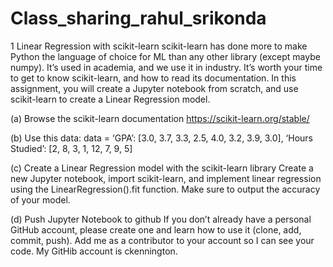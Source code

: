 # Class_sharing_rahul_srikonda

1 Linear Regression with scikit-learn
scikit-learn has done more to make Python the language of choice for ML than any other
library (except maybe numpy). It’s used in academia, and we use it in industry. It’s worth
your time to get to know scikit-learn, and how to read its documentation.
In this assignment, you will create a Jupyter notebook from scratch, and use scikit-learn
to create a Linear Regression model.

(a) Browse the scikit-learn documentation https://scikit-learn.org/stable/

(b) Use this data:
data = ‘GPA’: [3.0, 3.7, 3.3, 2.5, 4.0, 3.2, 3.9, 3.0], ‘Hours Studied’:
[2, 8, 3, 1, 12, 7, 9, 5]

(c) Create a Linear Regression model with the scikit-learn library Create
a new Jupyter notebook, import scikit-learn, and implement linear regression
using the LinearRegression().fit function. Make sure to output the accuracy
of your model.

(d) Push Jupyter Notebook to github If you don’t already have a personal
GitHub account, please create one and learn how to use it (clone, add, commit,
push). Add me as a contributor to your account so I can see your code. My
GitHib account is ckennington.
